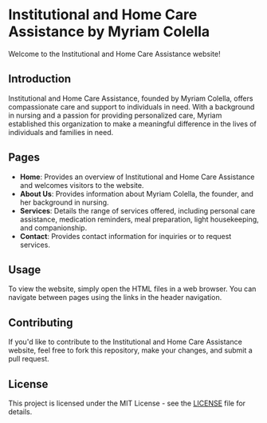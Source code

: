 # Institutional and Home Care Assistance by Myriam Colella

Welcome to the Institutional and Home Care Assistance website!

## Introduction

Institutional and Home Care Assistance, founded by Myriam Colella, offers compassionate care and support to individuals in need. With a background in nursing and a passion for providing personalized care, Myriam established this organization to make a meaningful difference in the lives of individuals and families in need.

## Pages

- **Home**: Provides an overview of Institutional and Home Care Assistance and welcomes visitors to the website.
- **About Us**: Provides information about Myriam Colella, the founder, and her background in nursing.
- **Services**: Details the range of services offered, including personal care assistance, medication reminders, meal preparation, light housekeeping, and companionship.
- **Contact**: Provides contact information for inquiries or to request services.

## Usage

To view the website, simply open the HTML files in a web browser. You can navigate between pages using the links in the header navigation.

## Contributing

If you'd like to contribute to the Institutional and Home Care Assistance website, feel free to fork this repository, make your changes, and submit a pull request.

## License

This project is licensed under the MIT License - see the [LICENSE](LICENSE) file for details.
